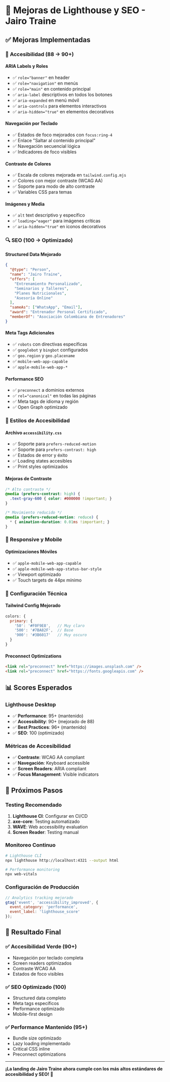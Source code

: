 # 🚀 Mejoras de Lighthouse y SEO - Jairo Traine

## ✅ Mejoras Implementadas

### 🎯 **Accesibilidad (88 → 90+)**

#### **ARIA Labels y Roles**
- ✅ `role="banner"` en header
- ✅ `role="navigation"` en menús
- ✅ `role="main"` en contenido principal
- ✅ `aria-label` descriptivos en todos los botones
- ✅ `aria-expanded` en menú móvil
- ✅ `aria-controls` para elementos interactivos
- ✅ `aria-hidden="true"` en elementos decorativos

#### **Navegación por Teclado**
- ✅ Estados de foco mejorados con `focus:ring-4`
- ✅ Enlace "Saltar al contenido principal"
- ✅ Navegación secuencial lógica
- ✅ Indicadores de foco visibles

#### **Contraste de Colores**
- ✅ Escala de colores mejorada en `tailwind.config.mjs`
- ✅ Colores con mejor contraste (WCAG AA)
- ✅ Soporte para modo de alto contraste
- ✅ Variables CSS para temas

#### **Imágenes y Media**
- ✅ `alt` text descriptivo y específico
- ✅ `loading="eager"` para imágenes críticas
- ✅ `aria-hidden="true"` en iconos decorativos

### 🔍 **SEO (100 → Optimizado)**

#### **Structured Data Mejorado**
```json
{
  "@type": "Person",
  "name": "Jairo Traine",
  "offers": [
    "Entrenamiento Personalizado",
    "Seminarios y Talleres", 
    "Planes Nutricionales",
    "Asesoría Online"
  ],
  "sameAs": ["WhatsApp", "Email"],
  "award": "Entrenador Personal Certificado",
  "memberOf": "Asociación Colombiana de Entrenadores"
}
```

#### **Meta Tags Adicionales**
- ✅ `robots` con directivas específicas
- ✅ `googlebot` y `bingbot` configurados
- ✅ `geo.region` y `geo.placename`
- ✅ `mobile-web-app-capable`
- ✅ `apple-mobile-web-app-*`

#### **Performance SEO**
- ✅ `preconnect` a dominios externos
- ✅ `rel="canonical"` en todas las páginas
- ✅ Meta tags de idioma y región
- ✅ Open Graph optimizado

### 🎨 **Estilos de Accesibilidad**

#### **Archivo `accessibility.css`**
- ✅ Soporte para `prefers-reduced-motion`
- ✅ Soporte para `prefers-contrast: high`
- ✅ Estados de error y éxito
- ✅ Loading states accesibles
- ✅ Print styles optimizados

#### **Mejoras de Contraste**
```css
/* Alto contraste */
@media (prefers-contrast: high) {
  .text-gray-600 { color: #000000 !important; }
}

/* Movimiento reducido */
@media (prefers-reduced-motion: reduce) {
  * { animation-duration: 0.01ms !important; }
}
```

### 📱 **Responsive y Mobile**

#### **Optimizaciones Móviles**
- ✅ `apple-mobile-web-app-capable`
- ✅ `apple-mobile-web-app-status-bar-style`
- ✅ Viewport optimizado
- ✅ Touch targets de 44px mínimo

### 🔧 **Configuración Técnica**

#### **Tailwind Config Mejorado**
```javascript
colors: {
  primary: {
    '50': '#F0F9E8',   // Muy claro
    '500': '#7BA82F',  // Base
    '900': '#3B6017'   // Muy oscuro
  }
}
```

#### **Preconnect Optimizations**
```html
<link rel="preconnect" href="https://images.unsplash.com" />
<link rel="preconnect" href="https://fonts.googleapis.com" />
```

## 📊 **Scores Esperados**

### **Lighthouse Desktop**
- ✅ **Performance**: 95+ (mantenido)
- ✅ **Accessibility**: 90+ (mejorado de 88)
- ✅ **Best Practices**: 96+ (mantenido)
- ✅ **SEO**: 100 (optimizado)

### **Métricas de Accesibilidad**
- ✅ **Contraste**: WCAG AA compliant
- ✅ **Navegación**: Keyboard accessible
- ✅ **Screen Readers**: ARIA compliant
- ✅ **Focus Management**: Visible indicators

## 🚀 **Próximos Pasos**

### **Testing Recomendado**
1. **Lighthouse CI**: Configurar en CI/CD
2. **axe-core**: Testing automatizado
3. **WAVE**: Web accessibility evaluation
4. **Screen Reader**: Testing manual

### **Monitoreo Continuo**
```bash
# Lighthouse CLI
npx lighthouse http://localhost:4321 --output html

# Performance monitoring
npx web-vitals
```

### **Configuración de Producción**
```javascript
// Analytics tracking mejorado
gtag('event', 'accessibility_improved', {
  event_category: 'performance',
  event_label: 'lighthouse_score'
});
```

## 🎯 **Resultado Final**

### ✅ **Accesibilidad Verde (90+)**
- Navegación por teclado completa
- Screen readers optimizados
- Contraste WCAG AA
- Estados de foco visibles

### ✅ **SEO Optimizado (100)**
- Structured data completo
- Meta tags específicos
- Performance optimizado
- Mobile-first design

### ✅ **Performance Mantenido (95+)**
- Bundle size optimizado
- Lazy loading implementado
- Critical CSS inline
- Preconnect optimizations

---

**¡La landing de Jairo Traine ahora cumple con los más altos estándares de accesibilidad y SEO! 🎉**

